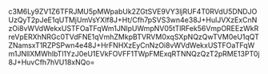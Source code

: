 c3M6Ly9ZV1Z6TFRJMU5pMWpabUk2ZGtSVE9VY3ljRUF4T0RVdU5DNDJOUzQyT2pJeE1qUTMjUmVsYXlf8J+Ht/Cfh7pSVS3wn4e38J+HulJVXzExCnNzOi8vWVdWekxUSTFOaTFqWm1JNlpUWmpNV05tTlRFek56VmpOREEzWkRreVpERXhNRGc0TVdFNE1qVmhZMkpBTVRVM0xqSXpNQzQwTVM0eU1qQTZNamsxT1RZPSPwn4e48J+HrFNHXzEyCnNzOi8vWVdWekxUSTFOaTFqWm1JNllXMWhlbTl1YzJ0eU1EVkFOVFF1TWpFMExqRTNNQzQzT2pRME13PT0j8J+HuvCfh7hVU18xNQo=